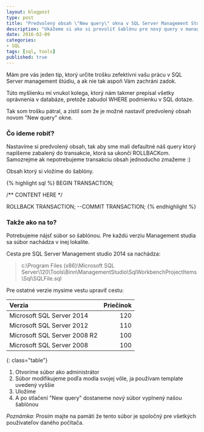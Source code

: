 ```yaml
---
layout: blogpost
type: post
title: "Predvolený obsah \"New query\" okna v SQL Server Management Studio (SK)"
description: "Ukážeme si ako si prevoliť šablónu pre nový query v management studio"
date: 2016-02-09
categories:
- SQL
tags: [sql, tools]
published: true
---
```


Mám pre vás jeden tip, ktorý určite trošku zefektívni vašu prácu v SQL Server management štúdiu, a ak nie tak aspoň Vám zachráni zadok.
 
Túto myšlienku mi vnukol kolega, ktorý nám takmer prepísal všetky oprávnenia v databáze, pretože zabudol WHERE podmienku v SQL dotaze.

Tak som trošku pátral, a zistil som že je možné nastaviť predvolený obsah novom "New query" okne.


### Čo ideme robiť?

Nastavíme si predvolený obsah, tak aby sme mali defaultné náš query ktorý napíšeme zabalený do transakcie, ktorá sa ukončí ROLLBACKom.
Samozrejme ak nepotrebujeme transakciu obsah jednoducho zmažeme :)

Obsah ktorý si vložíme do šablóny.

{% highlight sql %}
BEGIN TRANSACTION;

/** CONTENT HERE */

ROLLBACK TRANSACTION;
--COMMIT TRANSACTION;
{% endhighlight %}

### Takže ako na to?

Potrebujeme nájsť súbor so šablónou. Pre každú verziu Management studia sa súbor nachádza v inej lokalite.

Cesta pre SQL Server Management studio 2014 sa nachádza:

> c:\Program Files (x86)\Microsoft SQL Server\120\Tools\Binn\ManagementStudio\SqlWorkbenchProjectItems\Sql\SQLFile.sql

Pre ostatné verzie mysime vestu upraviť cestu:

| Verzia                     | Priečinok |
|:---------------------------|----------:|
|Microsoft SQL Server 2014   |120        |
|Microsoft SQL Server 2012   |110        |
|Microsoft SQL Server 2008 R2|100        |
|Microsoft SQL Server 2008   |100        |
{: class="table"}

1. Otvoríme súbor ako administrátor
2. Súbor modifikujeme podľa modla svojej vôle, ja používam template uvedený vyššie  
3. Uložíme 
4. A po stlačení "New query" dostaneme nový súbor vyplnený našou šablónou 


*Poznámka:*
Prosím majte na pamäti že tento súbor je spoločný pre všetkých používateľov daného počítača.
